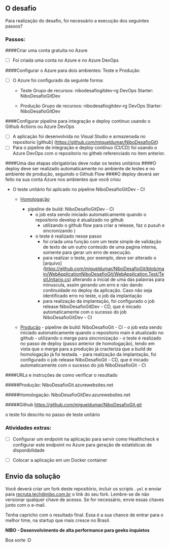 ## O desafio

Para realização do desafio, foi necessário a execução dos seguintes passos?

### Passos:

####Criar uma conta gratuita no Azure
- [ ] Foi criada uma conta no Azure e no Azure DevOps

####Configurar o Azure para dois ambientes: Teste e Produção
- [ ] O Azure foi configurado da seguinte forma: 
	- Teste 
		Grupo de recursos: nibodesafiogitdev-rg
		DevOps Starter: NiboDesafioGitDev

	- Produção
		Grupo de recursos: nibodesafiogitdev-rg
		DevOps Starter: NiboDesafioGitDev	
	
####Configurar pipeline para integração e deploy contínuo usando o Github Actions ou Azure DevOps
- [ ] A aplicação foi desenvolvida no Visual Studio e armazenada no repositorio [github] (https://github.com/migueldumar/NiboDesafioGit)
- [ ] Para o pipeline de integração e deploy contínuo (CI/CD) foi usando o Azure DevOps com o repositorio no githeb referenciado no item anterior. 

####Uma das etapas obrigatórias deve rodar os testes unitários
####O deploy deve ser realizado automaticamente no ambiente de testes e no ambiente de produção, seguindo o Github Flow
####O deploy deverá ser feito na sua conta Azure nos ambientes que você criou

- O teste unitário foi aplicado no pipeline NiboDesafioGitDev - CI
	- [Homologação](http://nibodesafiogitdev.azurewebsites.net/)
		- pipeline de build: NiboDesafioGitDev - CI
			- o job esta sendo iniciado automaticamente quando o repositorio develop é atualizado no github 
				- utilizando o github flow para criar a release, faz o pusuh e sincronizando )
			- o teste é realizado nesse passo
				- foi criada uma função com um teste simple de validação de texto de um outro conteúdo de uma pagina interna, somente para gerar um erro de execução.
				- para realizar o teste, por exemplo, deve ser alterado o [arquivo] (https://github.com/migueldumar/NiboDesafioGit/blob/main/WebApplicationNiboDesafioGit/WebApplication.Test/TestUnitario.cs) alterando a inicial de uma das palavras para minuscula,
				assim gerando um erro e não dando continuidade no deploy da aplicação. Caso não seja identificado erro no teste, o job da implantação
				- para realização da implantação, foi configurado o job release NiboDesafioGitDev - CD, que é inicado automaticamente com o sucesso do job NiboDesafioGitDev - CI				
				
				
	- [Produção](gitnibodesafio.azurewebsites.net)
			- pipeline de build: NiboDesafioGit - CI
			- o job esta sendo iniciado automaticamente quando o repositorio main é atualizado no github 
				- utilizando o merge para sincronização
			- o teste é realizado no passo de deploy (passo anterior de homologação), tendo em vista que o merge para a produção já cracteriza que a build de homologação já foi testada.
			- para realização da implantação, foi configurado o job release NiboDesafioGit - CD, que é inicado automaticamente com o sucesso do job NiboDesafioGit - CI
		
    
####URLs e instruções de como verificar o resultado

#####Produção: 
NiboDesafioGit.azurewebsites.net

#####Homologação:
NiboDesafioGitDev.azurewebsites.net

#####Github
https://github.com/migueldumar/NiboDesafioGit.git

o teste foi descrito no passo de teste unitário

### Atividades extras:
- [ ] Configurar um endpoint na aplicação para servir como Healthcheck e configurar este endpoint no Azure para geração de estatísticas de disponibilidade
- [ ] Colocar a aplicação em um Docker container


## Envio da solução
Você deverá criar um fork deste repositório, incluir os scripts `.yml` e enviar para recruta.tech@nibo.com.br o link do seu fork. Lembre-se de não versionar qualquer chave de acesso. Se for necessário, envie essas chaves junto com o e-mail.

Tenha capricho com o resultado final. Essa é a sua chance de entrar para o melhor time, na startup que mais cresce no Brasil.

**NIBO - Desenvolvimento de alta performance para geeks inquietos**

Boa sorte :D